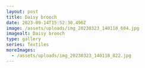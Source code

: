```yaml
---
layout: post
title: Daisy brooch
date: 2023-09-14T15:52:30.496Z
image: /assets/uploads/img_20230323_140118_604.jpg
imagealt: Daisy brooch
type: gallery
series: Textiles
moreImages:
  - /assets/uploads/img_20230323_140118_822.jpg
---
```

